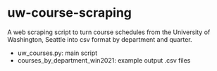 # uw-course-scraping
A web scraping script to turn course schedules from the University of Washington, Seattle into csv format by department and quarter.
* uw_courses.py: main script
* courses_by_department_win2021: example output .csv files
